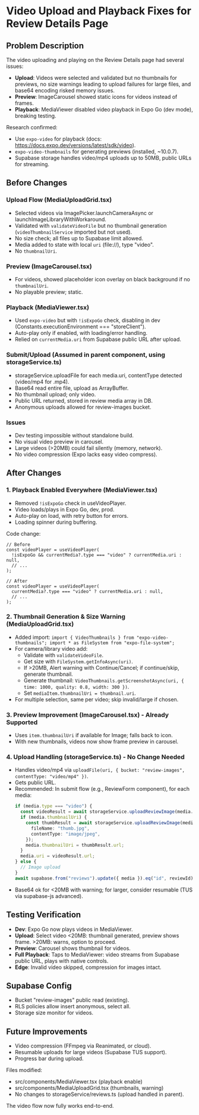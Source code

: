 # Video Upload and Playback Fixes for Review Details Page

## Problem Description

The video uploading and playing on the Review Details page had several issues:

- **Upload**: Videos were selected and validated but no thumbnails for previews, no size warnings leading to upload failures for large files, and base64 encoding risked memory issues.
- **Preview**: ImageCarousel showed static icons for videos instead of frames.
- **Playback**: MediaViewer disabled video playback in Expo Go (dev mode), breaking testing.

Research confirmed:

- Use `expo-video` for playback (docs: https://docs.expo.dev/versions/latest/sdk/video).
- `expo-video-thumbnails` for generating previews (installed, ~10.0.7).
- Supabase storage handles video/mp4 uploads up to 50MB, public URLs for streaming.

## Before Changes

### Upload Flow (MediaUploadGrid.tsx)

- Selected videos via ImagePicker.launchCameraAsync or launchImageLibraryWithWorkaround.
- Validated with `validateVideoFile` but no thumbnail generation (`videoThumbnailService` imported but not used).
- No size check; all files up to Supabase limit allowed.
- Media added to state with local `uri` (file://), type "video".
- No `thumbnailUri`.

### Preview (ImageCarousel.tsx)

- For videos, showed placeholder icon overlay on black background if no `thumbnailUri`.
- No playable preview; static.

### Playback (MediaViewer.tsx)

- Used `expo-video` but with `!isExpoGo` check, disabling in dev (Constants.executionEnvironment === "storeClient").
- Auto-play only if enabled, with loading/error handling.
- Relied on `currentMedia.uri` from Supabase public URL after upload.

### Submit/Upload (Assumed in parent component, using storageService.ts)

- storageService.uploadFile for each media.uri, contentType detected (video/mp4 for .mp4).
- Base64 read entire file, upload as ArrayBuffer.
- No thumbnail upload; only video.
- Public URL returned, stored in review media array in DB.
- Anonymous uploads allowed for review-images bucket.

### Issues

- Dev testing impossible without standalone build.
- No visual video preview in carousel.
- Large videos (>20MB) could fail silently (memory, network).
- No video compression (Expo lacks easy video compress).

## After Changes

### 1. Playback Enabled Everywhere (MediaViewer.tsx)

- Removed `!isExpoGo` check in useVideoPlayer.
- Video loads/plays in Expo Go, dev, prod.
- Auto-play on load, with retry button for errors.
- Loading spinner during buffering.

Code change:

```tsx
// Before
const videoPlayer = useVideoPlayer(
  !isExpoGo && currentMedia?.type === "video" ? currentMedia.uri : null,
  // ...
);

// After
const videoPlayer = useVideoPlayer(
  currentMedia?.type === "video" ? currentMedia.uri : null,
  // ...
);
```

### 2. Thumbnail Generation & Size Warning (MediaUploadGrid.tsx)

- Added import: `import { VideoThumbnails } from "expo-video-thumbnails"; import * as FileSystem from "expo-file-system";`
- For camera/library video add:
  - Validate with `validateVideoFile`.
  - Get size with `FileSystem.getInfoAsync(uri)`.
  - If >20MB, Alert warning with Continue/Cancel; if continue/skip, generate thumbnail.
  - Generate thumbnail: `VideoThumbnails.getScreenshotAsync(uri, { time: 1000, quality: 0.8, width: 300 })`.
  - Set `mediaItem.thumbnailUri = thumbnail.uri`.
- For multiple selection, same per video; skip invalid/large if chosen.

### 3. Preview Improvement (ImageCarousel.tsx) - Already Supported

- Uses `item.thumbnailUri` if available for Image; falls back to icon.
- With new thumbnails, videos now show frame preview in carousel.

### 4. Upload Handling (storageService.ts) - No Change Needed

- Handles video/mp4 via `uploadFile(uri, { bucket: "review-images", contentType: "video/mp4" })`.
- Gets public URL.
- Recommended: In submit flow (e.g., ReviewForm component), for each media:
  ```ts
  if (media.type === "video") {
    const videoResult = await storageService.uploadReviewImage(media.uri, reviewId, { contentType: "video/mp4" });
    if (media.thumbnailUri) {
      const thumbResult = await storageService.uploadReviewImage(media.thumbnailUri, reviewId, {
        fileName: "thumb.jpg",
        contentType: "image/jpeg",
      });
      media.thumbnailUri = thumbResult.url;
    }
    media.uri = videoResult.url;
  } else {
    // Image upload
  }
  await supabase.from("reviews").update({ media }).eq("id", reviewId);
  ```
- Base64 ok for <20MB with warning; for larger, consider resumable (TUS via supabase-js advanced).

## Testing Verification

- **Dev**: Expo Go now plays videos in MediaViewer.
- **Upload**: Select video <20MB: thumbnail generated, preview shows frame. >20MB: warns, option to proceed.
- **Preview**: Carousel shows thumbnail for videos.
- **Full Playback**: Taps to MediaViewer: video streams from Supabase public URL, plays with native controls.
- **Edge**: Invalid video skipped, compression for images intact.

## Supabase Config

- Bucket "review-images" public read (existing).
- RLS policies allow insert anonymous, select all.
- Storage size monitor for videos.

## Future Improvements

- Video compression (FFmpeg via Reanimated, or cloud).
- Resumable uploads for large videos (Supabase TUS support).
- Progress bar during upload.

Files modified:

- src/components/MediaViewer.tsx (playback enable)
- src/components/MediaUploadGrid.tsx (thumbnails, warning)
- No changes to storageService/reviews.ts (upload handled in parent).

The video flow now fully works end-to-end.
